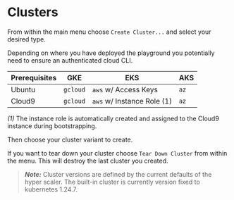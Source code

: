 # Clusters

From within the main menu choose `Create Cluster...` and select your desired type.

Depending on where you have deployed the playground you potentially need to ensure an authenticated cloud CLI.

Prerequisites | GKE | EKS | AKS
------ | ------ | ----- | ---
Ubuntu | `gcloud` | `aws` w/ Access Keys | `az`
Cloud9 | `gcloud` | `aws` w/ Instance Role (1) | `az`

*(1)* The instance role is automatically created and assigned to the Cloud9 instance during bootstrapping.

Then choose your cluster variant to create.

If you want to tear down your cluster choose `Tear Down Cluster` from within the menu. This will destroy the last cluster you created.

> ***Note:*** Cluster versions are defined by the current defaults of the hyper scaler. The built-in cluster is currently version fixed to kubernetes 1.24.7.
